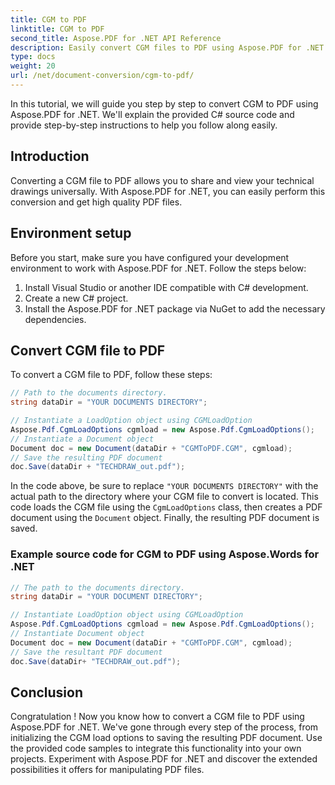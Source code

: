 ```yaml
---
title: CGM to PDF
linktitle: CGM to PDF
second_title: Aspose.PDF for .NET API Reference
description: Easily convert CGM files to PDF using Aspose.PDF for .NET.
type: docs
weight: 20
url: /net/document-conversion/cgm-to-pdf/
---
```


In this tutorial, we will guide you step by step to convert CGM to PDF using Aspose.PDF for .NET. We'll explain the provided C# source code and provide step-by-step instructions to help you follow along easily.

## Introduction

Converting a CGM file to PDF allows you to share and view your technical drawings universally. With Aspose.PDF for .NET, you can easily perform this conversion and get high quality PDF files.

## Environment setup

Before you start, make sure you have configured your development environment to work with Aspose.PDF for .NET. Follow the steps below:

1. Install Visual Studio or another IDE compatible with C# development.
2. Create a new C# project.
3. Install the Aspose.PDF for .NET package via NuGet to add the necessary dependencies.

## Convert CGM file to PDF

To convert a CGM file to PDF, follow these steps:

```csharp
// Path to the documents directory.
string dataDir = "YOUR DOCUMENTS DIRECTORY";

// Instantiate a LoadOption object using CGMLoadOption
Aspose.Pdf.CgmLoadOptions cgmload = new Aspose.Pdf.CgmLoadOptions();
// Instantiate a Document object
Document doc = new Document(dataDir + "CGMToPDF.CGM", cgmload);
// Save the resulting PDF document
doc.Save(dataDir + "TECHDRAW_out.pdf");
```

In the code above, be sure to replace `"YOUR DOCUMENTS DIRECTORY"` with the actual path to the directory where your CGM file to convert is located. This code loads the CGM file using the `CgmLoadOptions` class, then creates a PDF document using the `Document` object. Finally, the resulting PDF document is saved.

### Example source code for CGM to PDF using Aspose.Words for .NET

```csharp
// The path to the documents directory.
string dataDir = "YOUR DOCUMENT DIRECTORY";

// Instantiate LoadOption object using CGMLoadOption
Aspose.Pdf.CgmLoadOptions cgmload = new Aspose.Pdf.CgmLoadOptions();
// Instantiate Document object
Document doc = new Document(dataDir + "CGMToPDF.CGM", cgmload);
// Save the resultant PDF document
doc.Save(dataDir+ "TECHDRAW_out.pdf");
```

## Conclusion

Congratulation ! Now you know how to convert a CGM file to PDF using Aspose.PDF for .NET. We've gone through every step of the process, from initializing the CGM load options to saving the resulting PDF document. Use the provided code samples to integrate this functionality into your own projects. Experiment with Aspose.PDF for .NET and discover the extended possibilities it offers for manipulating PDF files.

